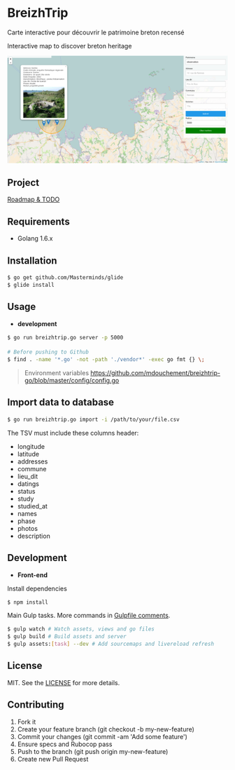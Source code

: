 # BreizhTrip

Carte interactive pour découvrir le patrimoine breton recensé

Interactive map to discover breton heritage

![Desc](screencapture.png)


## Project
[Roadmap & TODO](https://github.com/mdouchement/breizhtrip-go/projects/1)


## Requirements

- Golang 1.6.x

## Installation

```bash
$ go get github.com/Masterminds/glide
$ glide install
```

## Usage

- **development**

```bash
$ go run breizhtrip.go server -p 5000

# Before pushing to Github
$ find . -name '*.go' -not -path './vendor*' -exec go fmt {} \;
```

> Environment variables https://github.com/mdouchement/breizhtrip-go/blob/master/config/config.go


## Import data to database

```bash
$ go run breizhtrip.go import -i /path/to/your/file.csv
```

The TSV must include these columns header:
- longitude
- latitude
- addresses
- commune
- lieu_dit
- datings
- status
- study
- studied_at
- names
- phase
- photos
- description


## Development

- **Front-end**

Install dependencies

```bash
$ npm install
```

Main Gulp tasks. More commands in [Gulpfile comments](gulpfile.js).

```bash
$ gulp watch # Watch assets, views and go files
$ gulp build # Build assets and server
$ gulp assets:[task] --dev # Add sourcemaps and livereload refresh
```

## License

MIT. See the [LICENSE](https://github.com/mdouchement/breizhtrip-go/blob/master/LICENSE) for more details.

## Contributing

1. Fork it
2. Create your feature branch (git checkout -b my-new-feature)
3. Commit your changes (git commit -am 'Add some feature')
4. Ensure specs and Rubocop pass
5. Push to the branch (git push origin my-new-feature)
6. Create new Pull Request
